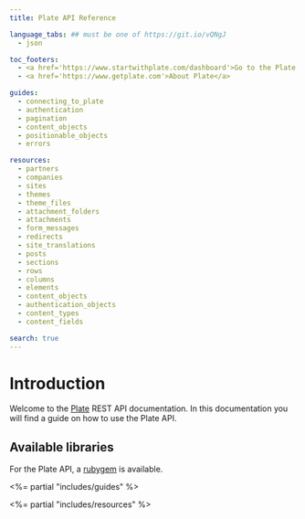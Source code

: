 ```yaml
---
title: Plate API Reference

language_tabs: ## must be one of https://git.io/vQNgJ
  - json

toc_footers:
  - <a href='https://www.startwithplate.com/dashboard'>Go to the Plate Dashboard</a>
  - <a href='https://www.getplate.com'>About Plate</a>

guides:
  - connecting_to_plate
  - authentication
  - pagination
  - content_objects
  - positionable_objects
  - errors

resources:
  - partners
  - companies
  - sites
  - themes
  - theme_files
  - attachment_folders
  - attachments
  - form_messages
  - redirects
  - site_translations
  - posts
  - sections
  - rows
  - columns
  - elements
  - content_objects
  - authentication_objects
  - content_types
  - content_fields

search: true
---
```


# Introduction

Welcome to the [Plate](https://www.getplate.com) REST API documentation. In this
documentation you will find a guide on how to use the Plate API.

## Available libraries

For the Plate API, a [rubygem](https://github.com/platehub/plate_api) is available.

<%= partial "includes/guides" %>


<%= partial "includes/resources" %>
